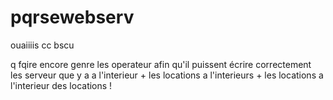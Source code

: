 # pqrsewebserv
ouaiiiis
cc bscu

q fqire encore genre les operateur afin qu'il puissent écrire correctement les serveur que y a a l'interieur + les locations a l'interieurs + les locations a l'interieur des locations !
